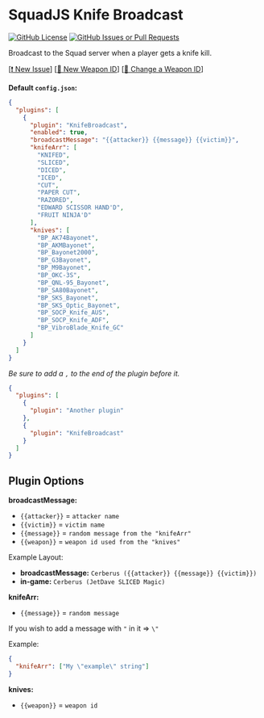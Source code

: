 # SquadJS Knife Broadcast

[![GitHub License](https://img.shields.io/github/license/magicoflolis/SquadJS-Knife-Broadcast?style=flat-square)](https://github.com/magicoflolis/SquadJS-Knife-Broadcast/blob/main/LICENSE)
[![GitHub Issues or Pull Requests](https://img.shields.io/github/issues/magicoflolis/SquadJS-Knife-Broadcast?style=flat-square)](https://github.com/magicoflolis/SquadJS-Knife-Broadcast/issues)

Broadcast to the Squad server when a player gets a knife kill.

[[❗ New Issue](https://github.com/magicoflolis/SquadJS-Knife-Broadcast/issues/new/choose)]
[[🔫 New Weapon ID](https://github.com/magicoflolis/SquadJS-Knife-Broadcast/issues/new?assignees=&labels=new-weapon-id%F0%9F%94%AB&projects=&template=03_new-weapon-id.yml&title=%5Bnew-id%5D%3A+)]
[[🔫 Change a Weapon ID](https://github.com/magicoflolis/SquadJS-Knife-Broadcast/issues/new?assignees=&labels=change-weapon-id%F0%9F%94%AB&projects=&template=04_change-weapon-id.yml&title=%5Bchange-id%5D%3A+)]

**Default `config.json`:**

```json
{
  "plugins": [
    {
      "plugin": "KnifeBroadcast",
      "enabled": true,
      "broadcastMessage": "{{attacker}} {{message}} {{victim}}",
      "knifeArr": [
        "KNIFED",
        "SLICED",
        "DICED",
        "ICED",
        "CUT",
        "PAPER CUT",
        "RAZORED",
        "EDWARD SCISSOR HAND'D",
        "FRUIT NINJA'D"
      ],
      "knives": [
        "BP_AK74Bayonet",
        "BP_AKMBayonet",
        "BP_Bayonet2000",
        "BP_G3Bayonet",
        "BP_M9Bayonet",
        "BP_OKC-3S",
        "BP_QNL-95_Bayonet",
        "BP_SA80Bayonet",
        "BP_SKS_Bayonet",
        "BP_SKS_Optic_Bayonet",
        "BP_SOCP_Knife_AUS",
        "BP_SOCP_Knife_ADF",
        "BP_VibroBlade_Knife_GC"
      ]
    }
  ]
}
```

_Be sure to add a `,` to the end of the plugin before it._

```json
{
  "plugins": [
    {
      "plugin": "Another plugin"
    },
    {
      "plugin": "KnifeBroadcast"
    }
  ]
}
```

## Plugin Options

**broadcastMessage:**

- `{{attacker}}` = `attacker name`
- `{{victim}}` = `victim name`
- `{{message}}` = `random message from the "knifeArr"`
- `{{weapon}}` = `weapon id used from the "knives"`

Example Layout:

- **broadcastMessage:** `Cerberus ({{attacker}} {{message}} {{victim}})`
- **in-game:** `Cerberus (JetDave SLICED Magic)`

**knifeArr:**

- `{{message}}` = `random message`

If you wish to add a message with `"` in it => `\"`

Example:

```json
{
  "knifeArr": ["My \"example\" string"]
}
```

**knives:**

- `{{weapon}}` = `weapon id`
